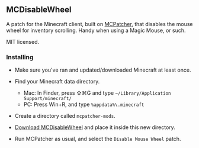 ## MCDisableWheel

A patch for the Minecraft client, built on [MCPatcher], that disables the
mouse wheel for inventory scrolling. Handy when using a Magic Mouse, or such.

MIT licensed.

 [MCPatcher]: http://www.minecraftforum.net/topic/232701-12w27a-125update-710-mcpatcher-hd-fix-240/

### Installing

- Make sure you've ran and updated/downloaded Minecraft at least once.

- Find your Minecraft data directory.

  * Mac: In Finder, press ⇧⌘G and type
    `~/Library/Application Support/minecraft/`
  * PC: Press Win+R, and type
    `%appdata%\.minecraft`

- Create a directory called `mcpatcher-mods`.

- [Download MCDisableWheel] and place it inside this new directory.

- Run MCPatcher as usual, and select the `Disable Mouse Wheel` patch.

 [Download MCDisableWheel]: https://github.com/downloads/stephank/mcdisablewheel/MCDisableWheel-0.1.jar

